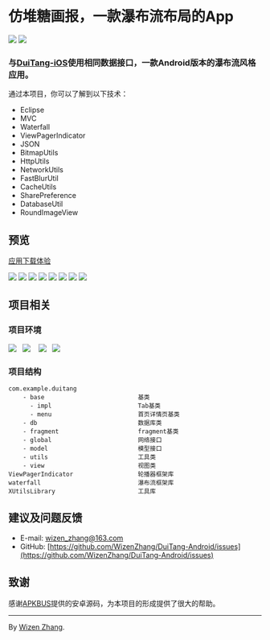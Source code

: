 # 仿堆糖画报，一款瀑布流布局的App

![](https://img.shields.io/badge/version-v1.0-brightgreen.svg)   ![](https://img.shields.io/badge/license-MIT-blue.svg)

### 与[DuiTang-iOS](https://github.com/WizenZhang/DuiTang-iOS)使用相同数据接口，一款Android版本的瀑布流风格应用。

通过本项目，你可以了解到以下技术：

* Eclipse
* MVC
* Waterfall
* ViewPagerIndicator 
* JSON
* BitmapUtils
* HttpUtils
* NetworkUtils
* FastBlurUtil
* CacheUtils
* SharePreference
* DatabaseUtil
* RoundImageView
## 预览
[应用下载体验](https://raw.githubusercontent.com/WizenZhang/DuiTang-Android/master/堆糖画报/堆糖/bin/堆糖.apk)

![](screenshots/DT_Android1.png)   ![](screenshots/DT_Android2.png)   ![](screenshots/DT_Android3.png)   ![](screenshots/DT_Android4.png)   ![](screenshots/DT_Android5.png)   ![](screenshots/DT_Android6.png)   ![](screenshots/DT_Android7.png)   ![](screenshots/DT_Android8.png)



## 项目相关

### 项目环境

![](https://img.shields.io/badge/Windows%207-64bit-blue.svg)   ![](https://img.shields.io/badge/Eclipse-4.6.1-orange.svg)    ![](https://img.shields.io/badge/Android-5.1-97c03d.svg)   ![](https://img.shields.io/badge/荣耀-4A-ff69b4.svg)

### 项目结构

```
com.example.duitang 
    - base                          基类
      - impl                        Tab基类
      - menu                        首页详情页基类
    - db                            数据库类
    - fragment                      fragment基类
    - global                        网络接口                
    - model                         模型接口
    - utils                         工具类                
    - view                          视图类     
ViewPagerIndicator                  轮播器框架库
waterfall                           瀑布流框架库
XUtilsLibrary                       工具库
```

## 建议及问题反馈

+ E-mail: [wizen_zhang@163.com](wizen_zhang@163.com)
+ GitHub: [https://github.com/WizenZhang/DuiTang-Android/issues](https://github.com/WizenZhang/DuiTang-Android/issues)

## 致谢

感谢[APKBUS](http://www.apkbus.com/forum.php)提供的安卓源码，为本项目的形成提供了很大的帮助。

***

By [Wizen Zhang](https://wizenzhang.github.io/).
